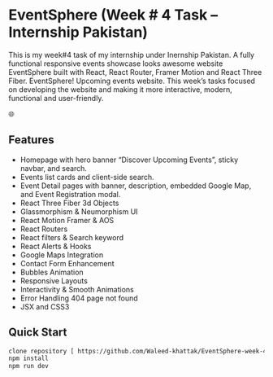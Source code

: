 # EventSphere (Week # 4 Task – Internship Pakistan)

This is my week#4 task of my internship under Inernship Pakistan. A fully functional responsive events showcase looks awesome website EventSphere built with React, React Router, Framer Motion and React Three Fiber. EventSphere! Upcoming events website. This week’s tasks focused on developing the website and making it more interactive, modern, functional and user-friendly.

🌐 

## Features
- Homepage with hero banner “Discover Upcoming Events”, sticky navbar, and search.
- Events list cards and client-side search.
- Event Detail pages with banner, description, embedded Google Map, and Event Registration modal.
- React Three Fiber 3d Objects
- Glassmorphism & Neumorphism UI
- React Motion Framer & AOS
- React Routers
- React filters & Search keyword
- React Alerts & Hooks
- Google Maps Integration
- Contact Form Enhancement
- Bubbles Animation
- Responsive Layouts
- Interactivity & Smooth Animations
- Error Handling 404 page not found 
- JSX and CSS3

## Quick Start
```bash
clone repository [ https://github.com/Waleed-khattak/EventSphere-week-4 ]
npm install
npm run dev
```
